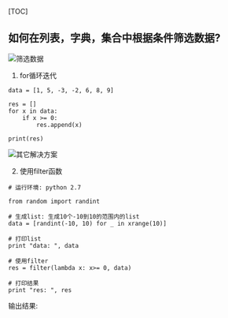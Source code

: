 [TOC]

## 如何在列表，字典，集合中根据条件筛选数据?

![筛选数据](http://ogba4u3pk.bkt.clouddn.com/%E5%A6%82%E4%BD%95%E5%9C%A8%E5%88%97%E8%A1%A8,%20%E5%AD%97%E5%85%B8,%20%E9%9B%86%E5%90%88%E4%B8%AD%E6%A0%B9%E6%8D%AE%E6%9D%A1%E4%BB%B6%E7%AD%9B%E9%80%89%E6%95%B0%E6%8D%AE.png)

1) for循环迭代
```
data = [1, 5, -3, -2, 6, 8, 9]

res = []
for x in data:
    if x >= 0:
        res.append(x)

print(res)
```

![其它解决方案](http://ogba4u3pk.bkt.clouddn.com/%E8%A7%A3%E5%86%B3%E6%96%B9%E6%A1%88.png)

2) 使用filter函数
```
# 运行环境: python 2.7

from random import randint

# 生成list: 生成10个-10到10的范围内的list
data = [randint(-10, 10) for _ in xrange(10)]

# 打印list
print "data: ", data

# 使用filter
res = filter(lambda x: x>= 0, data)

# 打印结果
print "res: ", res
```

输出结果: 
```

```
